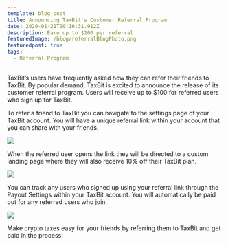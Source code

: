 ```yaml
---
template: blog-post
title: Announcing TaxBit's Customer Referral Program
date: 2020-01-21T20:16:31.912Z
description: Earn up to $100 per referral
featuredImage: /blog/referralBlogPhoto.png
featuredpost: true
tags:
  - Referral Program
---
```

TaxBit’s users have frequently asked how they can refer their friends to TaxBit. By popular demand, TaxBit is excited to announce the release of its customer referral program. Users will receive up to $100 for referred users who sign up for TaxBit.

To refer a friend to TaxBit you can navigate to the settings page of your TaxBit account. You will have a unique referral link within your account that you can share with your friends.

![](/blog/screen-shot-2020-01-21-at-1.21.26-pm.png)

When the referred user opens the link they will be directed to a custom landing page where they will also receive 10% off their TaxBit plan.

![](/blog/screen-shot-2020-01-21-at-1.21.46-pm.png)

You can track any users who signed up using your referral link through the Payout Settings within your TaxBit account. You will automatically be paid out for any referred users who join.

![](/blog/referraldashboard.png)

Make crypto taxes easy for your friends by referring them to TaxBit and get paid in the process!
